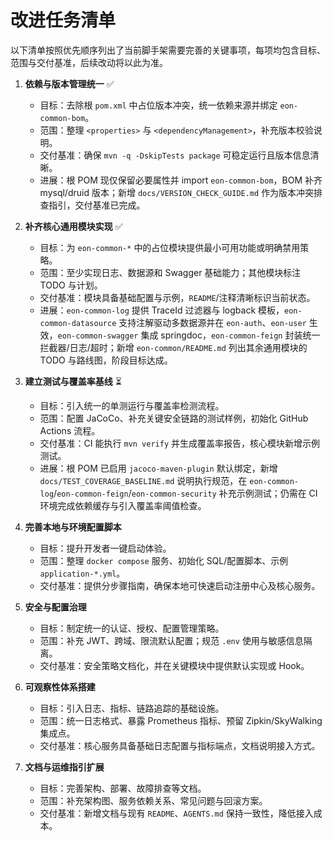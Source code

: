 # 改进任务清单

以下清单按照优先顺序列出了当前脚手架需要完善的关键事项，每项均包含目标、范围与交付基准，后续改动将以此为准。

1. **依赖与版本管理统一** ✅  
   - 目标：去除根 `pom.xml` 中占位版本冲突，统一依赖来源并绑定 `eon-common-bom`。  
   - 范围：整理 `<properties>` 与 `<dependencyManagement>`，补充版本校验说明。  
   - 交付基准：确保 `mvn -q -DskipTests package` 可稳定运行且版本信息清晰。  
   - 进展：根 POM 现仅保留必要属性并 import `eon-common-bom`，BOM 补齐 mysql/druid 版本；新增 `docs/VERSION_CHECK_GUIDE.md` 作为版本冲突排查指引，交付基准已完成。

2. **补齐核心通用模块实现** ✅  
   - 目标：为 `eon-common-*` 中的占位模块提供最小可用功能或明确禁用策略。  
   - 范围：至少实现日志、数据源和 Swagger 基础能力；其他模块标注 TODO 与计划。  
   - 交付基准：模块具备基础配置与示例，`README`/注释清晰标识当前状态。  
   - 进展：`eon-common-log` 提供 TraceId 过滤器与 logback 模板，`eon-common-datasource` 支持注解驱动多数据源并在 `eon-auth`、`eon-user` 生效，`eon-common-swagger` 集成 springdoc，`eon-common-feign` 封装统一拦截器/日志/超时；新增 `eon-common/README.md` 列出其余通用模块的 TODO 与路线图，阶段目标达成。

3. **建立测试与覆盖率基线** ⏳  
   - 目标：引入统一的单测运行与覆盖率检测流程。  
   - 范围：配置 JaCoCo、补充关键安全链路的测试样例，初始化 GitHub Actions 流程。  
   - 交付基准：CI 能执行 `mvn verify` 并生成覆盖率报告，核心模块新增示例测试。  
   - 进展：根 POM 已启用 `jacoco-maven-plugin` 默认绑定，新增 `docs/TEST_COVERAGE_BASELINE.md` 说明执行规范，在 `eon-common-log`/`eon-common-feign`/`eon-common-security` 补充示例测试；仍需在 CI 环境完成依赖缓存与引入覆盖率阈值检查。

4. **完善本地与环境配置脚本**  
   - 目标：提升开发者一键启动体验。  
   - 范围：整理 `docker compose` 服务、初始化 SQL/配置脚本、示例 `application-*.yml`。  
   - 交付基准：提供分步骤指南，确保本地可快速启动注册中心及核心服务。

5. **安全与配置治理**  
   - 目标：制定统一的认证、授权、配置管理策略。  
   - 范围：补充 JWT、跨域、限流默认配置；规范 `.env` 使用与敏感信息隔离。  
   - 交付基准：安全策略文档化，并在关键模块中提供默认实现或 Hook。

6. **可观察性体系搭建**  
   - 目标：引入日志、指标、链路追踪的基础设施。  
   - 范围：统一日志格式、暴露 Prometheus 指标、预留 Zipkin/SkyWalking 集成点。  
   - 交付基准：核心服务具备基础日志配置与指标端点，文档说明接入方式。

7. **文档与运维指引扩展**  
   - 目标：完善架构、部署、故障排查等文档。  
   - 范围：补充架构图、服务依赖关系、常见问题与回滚方案。  
   - 交付基准：新增文档与现有 `README`、`AGENTS.md` 保持一致性，降低接入成本。
